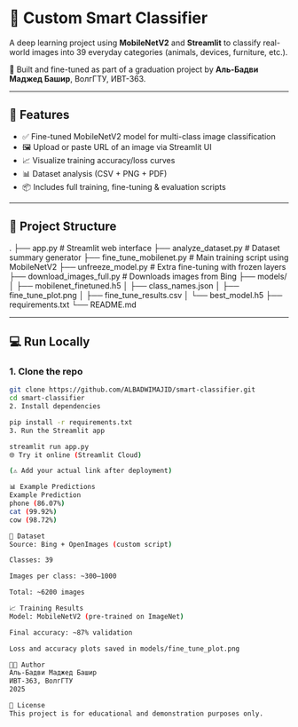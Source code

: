 
# 🧠 Custom Smart Classifier

A deep learning project using **MobileNetV2** and **Streamlit** to classify real-world images into 39 everyday categories (animals, devices, furniture, etc.).

📌 Built and fine-tuned as part of a graduation project by **Аль-Бадви Маджед Башир**, ВолгГТУ, ИВТ-363.

---

## 🚀 Features

- ✅ Fine-tuned MobileNetV2 model for multi-class image classification
- 🖼️ Upload or paste URL of an image via Streamlit UI
- 📈 Visualize training accuracy/loss curves
- 📊 Dataset analysis (CSV + PNG + PDF)
- 📦 Includes full training, fine-tuning & evaluation scripts

---

## 📂 Project Structure

.
├── app.py # Streamlit web interface
├── analyze_dataset.py # Dataset summary generator
├── fine_tune_mobilenet.py # Main training script using MobileNetV2
├── unfreeze_model.py # Extra fine-tuning with frozen layers
├── download_images_full.py # Downloads images from Bing
├── models/
│ ├── mobilenet_finetuned.h5
│ ├── class_names.json
│ ├── fine_tune_plot.png
│ ├── fine_tune_results.csv
│ └── best_model.h5
├── requirements.txt
└── README.md



---

## 💻 Run Locally

### 1. Clone the repo
```bash
git clone https://github.com/ALBADWIMAJID/smart-classifier.git
cd smart-classifier
2. Install dependencies

pip install -r requirements.txt
3. Run the Streamlit app

streamlit run app.py
🌐 Try it online (Streamlit Cloud)

(⚠️ Add your actual link after deployment)

📊 Example Predictions
Example	Prediction
phone (86.07%)
cat (99.92%)
cow (98.72%)

🧪 Dataset
Source: Bing + OpenImages (custom script)

Classes: 39

Images per class: ~300–1000

Total: ~6200 images

📈 Training Results
Model: MobileNetV2 (pre-trained on ImageNet)

Final accuracy: ~87% validation

Loss and accuracy plots saved in models/fine_tune_plot.png

👨‍🎓 Author
Аль-Бадви Маджед Башир
ИВТ-363, ВолгГТУ
2025

📄 License
This project is for educational and demonstration purposes only.

